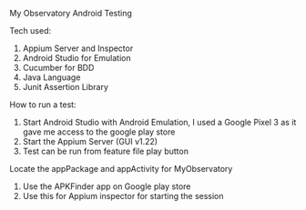My Observatory Android Testing

Tech used:

1. Appium Server and Inspector
2. Android Studio for Emulation
3. Cucumber for BDD
4. Java Language
5. Junit Assertion Library

How to run a test:

1. Start Android Studio with Android Emulation, I used a Google Pixel 3 as it gave me access to the google play store
2. Start the Appium Server (GUI v1.22)
3. Test can be run from feature file play button

Locate the appPackage and appActivity for MyObservatory
1. Use the APKFinder app on Google play store
2. Use this for Appium inspector for starting the session
